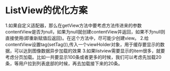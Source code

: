 # ListView的优化方案

1.如果自定义适配器，那么在getView方法中要考虑方法传进来的参数contentView是否为null，如果为null就创建contentView并返回，如果不为null则直接使用(即重新赋值后返回)。在这个方法中，尽可能少创建view。
2.给contentView设置tag(setTag()),传入一个viewHolder对象，用于缓存要显示的数据，可以达到图像数据异步加载的效果
3.如果listview需要显示的item很多，就要考虑分页加载。比如一共要显示100条或者更多的时候，我们可以考虑先加载20条，等用户拉到列表底部的时候，再去加载接下来的20条。